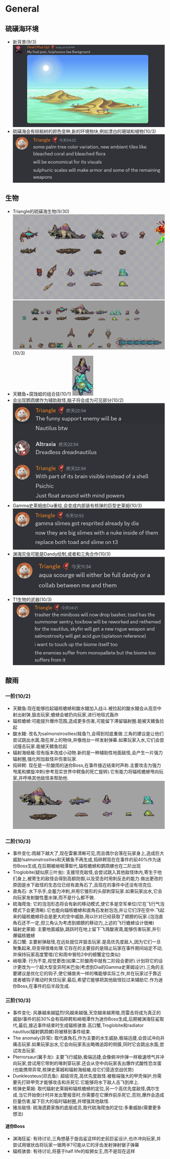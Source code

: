 # General

## 硫磺海环境
- 新背景(9/3)
![alt text](image_sulfurSeaBackground.png)
- 硫磺海会有棕榈树的颜色变种,新的环境物块,例如漂白的珊瑚和植物(10/3)
  ![alt text](text_palmTree.png)

## 生物
- Triangle的硫磺海生物(9/30)
  ![alt text](image_sulphurSeaCreatures.png)
  ![alt text](image_sulphurSeaCreatures2.png)(10/3)
- 天鳍鱼+腐蚀蛙的组合技(10/1)
  ![alt text](ToadbirdAnimation-export.gif)
- 会出现鹦鹉螺作为辅助敌怪,脑子将会成为可见部分(10/2)
  ![alt text](text_nautilus.png)
- Gamma史莱姆由Dia重绘,会变成内部装有核弹的巨型史莱姆(10/3)
  ![alt text](text_nukeSlime.png)
- 渊海灾虫可能是Dandy绘制,或者和三角合作(10/3)
  ![alt text](text_AS.png)
- T1生物的武器(10/3)
  ![alt text](text_weaponsP1.png)



## 酸雨
### 一阶(10/2) ###
- 天鳍鱼:现在能够捡起辐核蟾蜍和酸水鳗加入战斗.被捡起的酸水鳗会从高空中射出射弹,狙击玩家;蟾蜍会被扔向玩家,进行地毯式轰炸
- 辐核蟾蜍:可能提升爆炸范围,造成更多伤害,可能留下滞留辐射圈.能被天鳍鱼捡起
- 酸水鳗: 改名为salmonstrosities(鲑鱼?),会得到彻底重做.三角的建议是让他们尝试跳出水面,吸在岸上的物块,并像炮台一样发射弹幕.如果玩家入水,它们会尝试撞击玩家.能被天鳍鱼捡起
- 辐射海蛞蝓:现有版本改成小动物.新的是一种辅助性地面敌怪,会产生一片强力辐射圈,强化附加敌怪并伤害玩家.
- 捣碎鳄: 现在是一阶酸雨的迷你Boss,在事件接近结束时声称.主要攻击为强力甩尾和螺旋冲刺(参考现实世界中鳄鱼的死亡旋转).它有能力将辐核蟾蜍甩向玩家,并呼唤其他敌怪来帮助他.
![alt text](image_acidRainT1.png)

### 二阶(10/3) ###
- 事件变化:雨越下越大了,现在雷暴清晰可见,而且偶尔会落在玩家身上,造成巨大威胁!salmonstrosities和天鳍鱼不再生成,捣碎鳄现在在事件的前40%作为迷你Boss生成,在后期被峭咽潭取代,辐核蟾蜍和鹦鹉螺也在二阶出现 
- Troglobite(疑似原三叶虫): 支援坦克敌怪,会尝试跳入其他敌怪体内,寄生于他们身上,被寄生的敌怪会得到高额防御,以及受击时用刺反击的能力.做出更改的原因是水下敌怪的生态位已经有直角石了,且现在的事件中还没有坦克位.
- 直角石: 水下杀手,会蓄力冲刺,并用它锥形的头部刺穿玩家.如果玩家出水,它会向玩家发射酸性墨水弹,而不是什么都不做. 
- 硫海爬虫: 它的泡泡形态将会有新的移动模式,使它多是空军单位(它在飞行气泡模式下会更清晰).它也能向辐核蟾蜍和直角石发射泡泡,并让它们浮在空中.飞起来的辐核蟾蜍将会是更大的空中威胁,用以针对已经获取了翅膀的玩家.(泡泡直角石还不一定,但三角认为考虑到翅膀的移动力,上述的飞行蟾蜍设计很棒)
- 辐射史莱姆: 主要地面威胁,跳跃时在地上留下飞溅酸液滴,能够伤害玩家,并引爆辐核蟾蜍
- 高口蟹: 主要射弹敌怪,在远处就位并狙击玩家.是高优先度敌人,因为它们一旦聚集起来,将变得很难处理.它存在的主要目的是阻止玩家在事件期间站定不动,并保持玩家高度警惕(它和雨中冒险2中的螃蟹定位类似)
- 峭咽潭: 行为不变,视觉更改(如果二阶酸雨中就有二阶段会更好).计划将它的设计更改为一个超大型变异阿米巴虫(考虑到Dia的Gamma史莱姆设计).三角的主要建议是优化它的钩子,使它捕兽夹一样的嘴能够实际工作,并在玩家过于靠近或者被钩子推动时夹住玩家.最后,希望它能够把其他敌怪拉过来辅助它.作为迷你Boss,在事件的后半段生成. 

### 三阶(10/3) ###
- 事件变化: 风暴越来越猛烈!风越来越强,天空越来越黑暗,而雷击将成为真正的威胁!事件的前30%会有捣碎鳄和峭咽潭作为迷你Boss生成,后期被渊海狂鲨取代,最后,接近事件结束时生成辐核骇兽.高口蟹,Troglobite和radiator nautilus(辐射鹦鹉螺)将被移到事件结束.
- The anomaly(异常): 取代直角石,作为主要的水生威胁,极端迅捷,会尝试冲向并痛击玩家.如果玩家出水,它会向玩家丢出略微追踪的侧膜,同时它会跳出水面,尝试攻击玩家.
- Pterrorsaur(翼手龙): 主要飞行威胁,极端迅捷,会像俯冲炸弹一样极速喷气并冲向玩家,尝试用它带刺的喙刺穿玩家.还会从空中向玩家丢出爆炸式酸性恐龙蛋(也能携带异常,核弹史莱姆和辐射海蛞蝓,给它们营造空战优势)
- Dunkleosteus(邓氏鱼): 超级坦克,高优先度敌怪.被极端强大的甲壳保护,你需要先打碎甲壳才能够攻击和杀死它.它能够将水下敌人击飞到岸上.
- 核弹史莱姆: 取代辐射史莱姆和辐核蟾蜍的定位,另一个高优先度敌怪,偶尔生成.当它开始倒计时并发出警报音时,你需要在它爆炸前杀死它,否则,爆炸会造成巨量伤害,留下巨大的临时辐射圈,并增强其他敌怪. 
- 猪龙敌怪: 硫海遗爵家族的底层成员,取代硫海爬虫的定位:多重威胁(需要更多想法)
#### 迷你Boss ####
- 渊海狂鲨: 有待讨论,三角想基于旋齿鲨这样的史前巨鲨设计,也许冲向玩家,并尝试用锯状齿将玩家一锯两半?可能从它的牙齿发射弹射锯子弹幕
- 辐核骇兽: 有待讨论,将基于half life的蚁狮女王,而不是现在这样